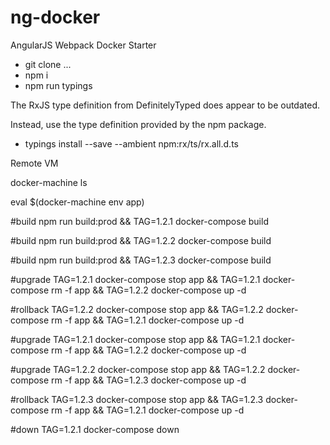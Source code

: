 # ng-docker
AngularJS Webpack Docker Starter

- git clone ...
- npm i
- npm run typings

The RxJS type definition from DefinitelyTyped does appear to be outdated.

Instead, use the type definition provided by the npm package.

- typings install --save --ambient npm:rx/ts/rx.all.d.ts

Remote VM

docker-machine ls

eval $(docker-machine env app)

#build
npm run build:prod && TAG=1.2.1 docker-compose build

#build
npm run build:prod && TAG=1.2.2 docker-compose build

#build
npm run build:prod && TAG=1.2.3 docker-compose build

#upgrade
TAG=1.2.1 docker-compose stop app && TAG=1.2.1 docker-compose rm -f app && TAG=1.2.2 docker-compose up -d

#rollback
TAG=1.2.2 docker-compose stop app && TAG=1.2.2 docker-compose rm -f app && TAG=1.2.1 docker-compose up -d

#upgrade
TAG=1.2.1 docker-compose stop app && TAG=1.2.1 docker-compose rm -f app && TAG=1.2.2 docker-compose up -d

#upgrade
TAG=1.2.2 docker-compose stop app && TAG=1.2.2 docker-compose rm -f app && TAG=1.2.3 docker-compose up -d

#rollback
TAG=1.2.3 docker-compose stop app && TAG=1.2.3 docker-compose rm -f app && TAG=1.2.1 docker-compose up -d

#down
TAG=1.2.1 docker-compose down
